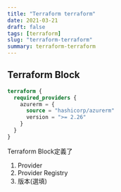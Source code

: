 ```yaml
---
title: "Terraform terraform"
date: 2021-03-21
draft: false
tags: [terraform]
slug: "terraform-terraform"
summary: terraform-terraform
---
```


## Terraform Block


```terraform
terraform {
  required_providers {
    azurerm = {
      source = "hashicorp/azurerm"
      version = ">= 2.26"
    }
  }
}
```

Terraform Block定義了

1. Provider
1. Provider Registry
1. 版本(選填)
